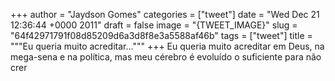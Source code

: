 
+++
author = "Jaydson Gomes"
categories = ["tweet"]
date = "Wed Dec 21 12:36:44 +0000 2011"
draft = false
image = "{TWEET_IMAGE}"
slug = "64f42971791f08d85209d6a3d8f8e3a5588af46b"
tags = ["tweet"]
title = """Eu queria muito acreditar..."""
+++
Eu queria muito acreditar em Deus, na mega-sena e na política, mas meu cérebro é  evoluído o suficiente para não crer
